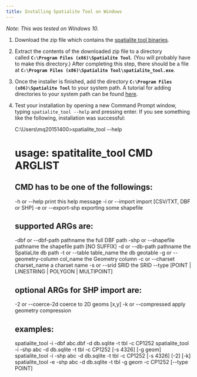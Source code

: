```yaml
---
title: Installing Spatialite Tool on Windows
---
```



*Note: This was tested on Windows 10.*


1.  Download the zip file which contains the [spatialite tool binaries](http://www.gaia-gis.it/gaia-sins/windows-bin-x86/).
2.  Extract the contents of the downloaded zip file to a directory
    called **`C:\Program Files (x86)\Spatialite Tool`**. (You will
    probably have to make this directory.) After completing this step,
    there should be a file at
    **`C:\Program Files (x86)\Spatialite Tool\spatialite_tool.exe`**.
3.  Once the installer is finished, add the directory
    **`C:\Program Files (x86)\Spatialite Tool`** to your system path. A
    tutorial for adding directories to your system path can be found
    [here](https://www.howtogeek.com/118594/how-to-edit-your-system-path-for-easy-command-line-access/).
4.  Test your installation by opening a new Command Prompt window,
    typing `spatialite_tool --help` and pressing enter. If you see
    something like the following, installation was successful:



    C:\Users\mq20151400>spatialite_tool --help


    usage: spatitalite_tool CMD ARGLIST
    ==============================================================
    CMD has to be one of the followings:
    ------------------------------------
    -h or --help                      print this help message
    -i or --import                    import [CSV/TXT, DBF or SHP]
    -e or --export-shp                exporting some shapefile

    supported ARGs are:
    -------------------
    -dbf or --dbf-path pathname       the full DBF path
    -shp or --shapefile pathname      the shapefile path [NO SUFFIX]
    -d or --db-path pathname          the SpatiaLite db path
    -t or --table table_name          the db geotable
    -g or --geometry-column col_name  the Geometry column
    -c or --charset charset_name      a charset name
    -s or --srid SRID                 the SRID
    --type         [POINT | LINESTRING | POLYGON | MULTIPOINT]

    optional ARGs for SHP import are:
    ---------------------------------
    -2 or --coerce-2d                  coerce to 2D geoms [x,y]
    -k or --compressed                 apply geometry compression

    examples:
    ---------
    spatialite_tool -i -dbf abc.dbf -d db.sqlite -t tbl -c CP1252
    spatialite_tool -i -shp abc -d db.sqlite -t tbl -c CP1252 [-s 4326] [-g geom]
    spatialite_tool -i -shp abc -d db.sqlite -t tbl -c CP1252 [-s 4326] [-2] [-k]
    spatialite_tool -e -shp abc -d db.sqlite -t tbl -g geom -c CP1252 [--type POINT]

